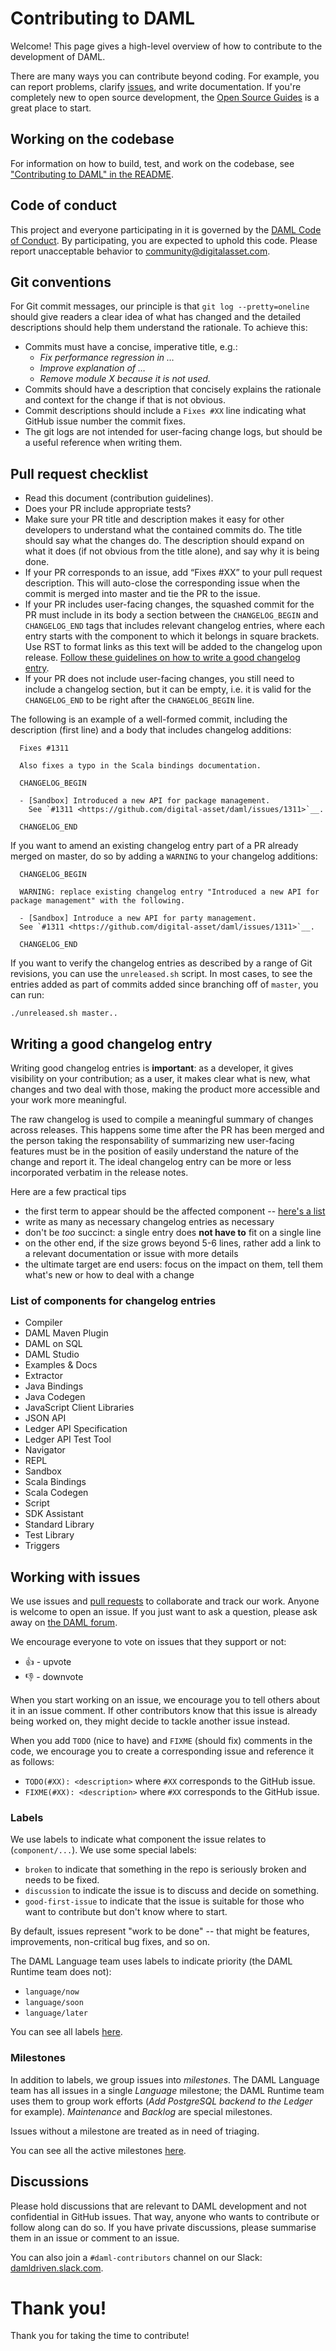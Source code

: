 # Contributing to DAML

Welcome! This page gives a high-level overview of how to contribute to the development of DAML.

There are many ways you can contribute beyond coding. For example, you can report problems, clarify [issues](https://github.com/digital-asset/daml/issues), and write documentation. If you're completely new to open source development, the [Open Source Guides](https://opensource.guide) is a great place to start.

## Working on the codebase

For information on how to build, test, and work on the codebase, see ["Contributing to DAML" in the README](./README.md#contributing-to-daml).

## Code of conduct

This project and everyone participating in it is governed by the [DAML Code of Conduct](./CODE_OF_CONDUCT.md). By participating, you are expected to uphold this code. Please report unacceptable behavior to [community@digitalasset.com](mailto:community@digitalasset.com).

## Git conventions

For Git commit messages, our principle is that `git log --pretty=oneline` should give readers a clear idea of what has changed and the detailed descriptions should help them understand the rationale. To achieve this:

* Commits must have a concise, imperative title, e.g.:
  * *Fix performance regression in …*
  * *Improve explanation of …*
  * *Remove module X because it is not used.*
* Commits should have a description that concisely explains the rationale and context for the change if that is not obvious.
* Commit descriptions should include a `Fixes #XX` line indicating what GitHub issue number the commit fixes.
* The git logs are not intended for user-facing change logs, but should be a useful reference when writing them.

## Pull request checklist

- Read this document (contribution guidelines).
- Does your PR include appropriate tests?
- Make sure your PR title and description makes it easy for other developers to understand what the contained commits do. The title should say what the changes do. The description should expand on what it does (if not obvious from the title alone), and say why it is being done.
- If your PR corresponds to an issue, add “Fixes #XX” to your pull request description. This will auto-close the corresponding issue when the commit is merged into master and tie the PR to the issue.
- If your PR includes user-facing changes, the squashed commit for the PR must include in its body a section between the ``CHANGELOG_BEGIN`` and ``CHANGELOG_END`` tags that includes relevant changelog entries, where each entry starts with the component to which it belongs in square brackets. Use RST to format links as this text will be added to the changelog upon release. [Follow these guidelines on how to write a good changelog entry](#writing-a-good-changelog-entry).
- If your PR does not include user-facing changes, you still need to include a changelog section, but it can be empty, i.e. it is valid for the `CHANGELOG_END` to be right after the `CHANGELOG_BEGIN` line.

The following is an example of a well-formed commit, including the description (first line) and a body that includes changelog additions:

      Fixes #1311

      Also fixes a typo in the Scala bindings documentation.

      CHANGELOG_BEGIN

      - [Sandbox] Introduced a new API for package management.
        See `#1311 <https://github.com/digital-asset/daml/issues/1311>`__.

      CHANGELOG_END

If you want to amend an existing changelog entry part of a PR already merged on master, do so by adding a ``WARNING`` to your changelog additions:

      CHANGELOG_BEGIN

      WARNING: replace existing changelog entry "Introduced a new API for package management" with the following.

      - [Sandbox] Introduce a new API for party management.
      See `#1311 <https://github.com/digital-asset/daml/issues/1311>`__.

      CHANGELOG_END

If you want to verify the changelog entries as described by a range of Git revisions, you can use the `unreleased.sh` script. In most cases, to see the entries added as part of commits added since branching off of `master`, you can run:

    ./unreleased.sh master..

## Writing a good changelog entry

Writing good changelog entries is **important**: as a developer, it gives visibility on your contribution; as a user, it makes clear what is new, what changes and two deal with those, making the product more accessible and your work more meaningful.

The raw changelog is used to compile a meaningful summary of changes across releases. This happens some time after the PR has been merged and the person taking the responsability of summarizing new user-facing features must be in the position of easily understand the nature of the change and report it. The ideal changelog entry can be more or less incorporated verbatim in the release notes.

Here are a few practical tips

* the first term to appear should be the affected component -- [here's a list](#list-of-components-for-changelog-entries)
* write as many as necessary changelog entries as necessary
* don't be _too_ succinct: a single entry does **not have to** fit on a single line
* on the other end, if the size grows beyond 5-6 lines, rather add a link to a relevant documentation or issue with more details
* the ultimate target are end users: focus on the impact on them, tell them what's new or how to deal with a change

### List of components for changelog entries

  * Compiler
  * DAML Maven Plugin
  * DAML on SQL
  * DAML Studio
  * Examples & Docs
  * Extractor
  * Java Bindings
  * Java Codegen
  * JavaScript Client Libraries
  * JSON API
  * Ledger API Specification
  * Ledger API Test Tool
  * Navigator
  * REPL
  * Sandbox
  * Scala Bindings
  * Scala Codegen
  * Script
  * SDK Assistant
  * Standard Library
  * Test Library
  * Triggers

## Working with issues

We use issues and [pull requests](https://help.github.com/articles/about-pull-requests/) to collaborate and track our work. Anyone is welcome to open an issue. If you just want to ask a question, please ask away on [the DAML forum](https://discuss.daml.com).

We encourage everyone to vote on issues that they support or not:

* 👍 - upvote
* 👎 - downvote

When you start working on an issue, we encourage you to tell others about it in an issue comment. If other contributors know that this issue is already being worked on, they might decide to tackle another issue instead.

When you add `TODO` (nice to have) and `FIXME` (should fix) comments in the code, we encourage you to create a corresponding issue and reference it as follows:

* `TODO(#XX): <description>` where `#XX` corresponds to the GitHub issue.
* `FIXME(#XX): <description>` where `#XX` corresponds to the GitHub issue.

### Labels

We use labels to indicate what component the issue relates to (`component/...`). We use some special labels:

- `broken` to indicate that something in the repo is seriously broken and needs to be fixed.
- `discussion` to indicate the issue is to discuss and decide on something.
- `good-first-issue` to indicate that the issue is suitable for those who want to contribute but don't know where to start.

By default, issues represent "work to be done" -- that might be features, improvements, non-critical bug fixes, and so on.

The DAML Language team uses labels to indicate priority (the DAML Runtime team does not):

- `language/now`
- `language/soon`
- `language/later`

You can see all labels [here](https://github.com/digital-asset/daml/labels).

### Milestones

In addition to labels, we group issues into *milestones*. The DAML Language team has all issues in a single *Language* milestone; the DAML Runtime team uses them to group work efforts (*Add PostgreSQL backend to the Ledger* for example). *Maintenance* and *Backlog* are special milestones.

Issues without a milestone are treated as in need of triaging.

You can see all the active milestones [here](https://github.com/digital-asset/daml/milestones).

## Discussions

Please hold discussions that are relevant to DAML development and not confidential in GitHub issues. That way, anyone who wants to contribute or follow along can do so. If you have private discussions, please summarise them in an issue or comment to an issue.

You can also join a `#daml-contributors` channel on our Slack: [damldriven.slack.com](https://damldriven.slack.com/sso/saml/start).

# Thank you!

Thank you for taking the time to contribute!

